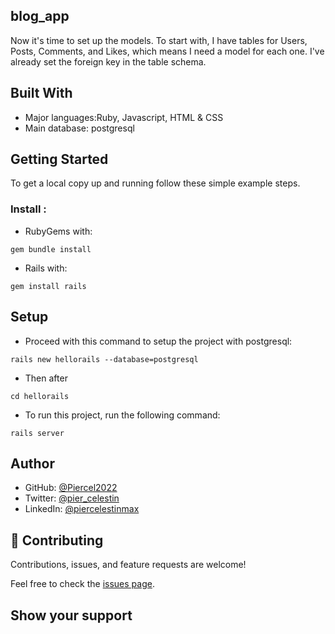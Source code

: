 ## blog_app

Now it's time to set up the models. To start with, I have tables for Users, Posts, Comments, and Likes, which means I need a model for each one. I've already set the foreign key in the table schema.

## Built With

- Major languages:Ruby, Javascript, HTML & CSS
- Main database: postgresql

## Getting Started

To get a local copy up and running follow these simple example steps.

### Install :

- RubyGems with:

```
gem bundle install
```

- Rails with:

```
gem install rails
```

## Setup

- Proceed with this command to setup the project with postgresql:

```
rails new hellorails --database=postgresql
```

- Then after

```
cd hellorails
```

- To run this project, run the following command:

```
rails server
```

## Author

- GitHub: [@Piercel2022](https://github.com/Piercel2022)
- Twitter: [@pier_celestin](https://twitter.com/pier_celestin)
- LinkedIn: [@piercelestinmax](https://linkedin.com/in/piercelestinmax)

## 🤝 Contributing

Contributions, issues, and feature requests are welcome!

Feel free to check the [issues page](../../issues/).

## Show your support
